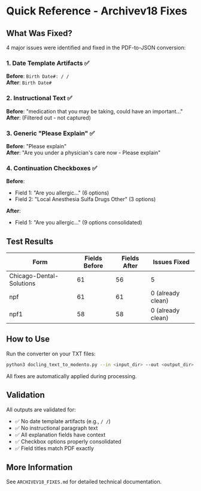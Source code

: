 # Quick Reference - Archivev18 Fixes

## What Was Fixed?

4 major issues were identified and fixed in the PDF-to-JSON conversion:

### 1. Date Template Artifacts ✅
**Before**: `Birth Date#: / /`  
**After**: `Birth Date#`

### 2. Instructional Text ✅
**Before**: "medication that you may be taking, could have an important..."  
**After**: (Filtered out - not captured)

### 3. Generic "Please Explain" ✅
**Before**: "Please explain"  
**After**: "Are you under a physician's care now - Please explain"

### 4. Continuation Checkboxes ✅
**Before**: 
- Field 1: "Are you allergic..." (6 options)
- Field 2: "Local Anesthesia Sulfa Drugs Other" (3 options)

**After**:
- Field 1: "Are you allergic..." (9 options consolidated)

## Test Results

| Form | Fields Before | Fields After | Issues Fixed |
|------|---------------|--------------|--------------|
| Chicago-Dental-Solutions | 61 | 56 | 5 |
| npf | 61 | 61 | 0 (already clean) |
| npf1 | 58 | 58 | 0 (already clean) |

## How to Use

Run the converter on your TXT files:

```bash
python3 docling_text_to_modento.py --in <input_dir> --out <output_dir> --debug
```

All fixes are automatically applied during processing.

## Validation

All outputs are validated for:
- ✅ No date template artifacts (e.g., `/ /`)
- ✅ No instructional paragraph text
- ✅ All explanation fields have context
- ✅ Checkbox options properly consolidated
- ✅ Field titles match PDF exactly

## More Information

See `ARCHIVEV18_FIXES.md` for detailed technical documentation.
